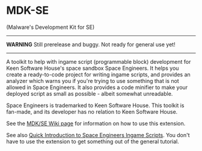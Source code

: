 # MDK-SE
(Malware's Development Kit for SE)

----

**WARNING** Still prerelease and buggy. Not ready for general use yet!

----

A toolkit to help with ingame script (programmable block) development for Keen Software House's space sandbox Space Engineers. It helps you create a ready-to-code project for writing ingame scripts, and provides an analyzer which warns you if you're trying to use something that is not allowed in Space Engineers. It also provides a code minifier to make your deployed script as small as possible - albeit somewhat unreadable.

Space Engineers is trademarked to Keen Software House. This toolkit is fan-made, and its developer has no relation to Keen Software House.

See the [MDK/SE Wiki page](https://github.com/malware-dev/MDK-SE/wiki) for information on how to use this extension.

See also [Quick Introduction to Space Engineers Ingame Scripts](https://github.com/malware-dev/MDK-SE/wiki/Quick-Introduction-to-Space-Engineers-Ingame-Scripts). You don't have to use the extension to get something out of the general tutorial.
